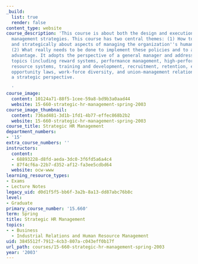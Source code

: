 ```yaml
---
_build:
  list: true
  render: false
content_type: website
course_description: 'This course is about both the design and execution of human resource
  management strategies. This course has two central themes: (1) How to think systematically
  and strategically about aspects of managing the organization''s human assets, and
  (2) What really needs to be done to implement these policies and to achieve competitive
  advantage. It adopts the perspective of a general manager and addresses human resource
  topics (including reward systems, performance management, high-performance human
  resource systems, training and development, recruitment, retention, equal employment
  opportunity laws, work-force diversity, and union-management relationships) from
  a strategic perspective.

  '
course_image:
  content: 10124a71-88f5-1cee-59a8-bd9b3a0aad44
  website: 15-660-strategic-hr-management-spring-2003
course_image_thumbnail:
  content: 736ad481-3d1b-1fd1-4b77-effec868b2b2
  website: 15-660-strategic-hr-management-spring-2003
course_title: Strategic HR Management
department_numbers:
- '15'
extra_course_numbers: ''
instructors:
  content:
  - 68893228-d8fd-aeda-3dc0-3f6fd5a6a4c4
  - 87f4cf6a-22b7-d352-af12-fa3ee5cdbd64
  website: ocw-www
learning_resource_types:
- Exams
- Lecture Notes
legacy_uid: d0d1f5f5-bb6f-3a2b-8a13-dd87abc76b8c
level:
- Graduate
primary_course_number: '15.660'
term: Spring
title: Strategic HR Management
topics:
- - Business
  - Industrial Relations and Human Resource Management
uid: 3845512f-7912-4cb3-807a-c043eff0b17f
url_path: courses/15-660-strategic-hr-management-spring-2003
year: '2003'
---
```

